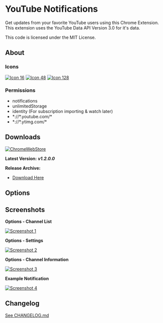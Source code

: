# YouTube Notifications #

Get updates from your favorite YouTube users using this Chrome Extension. This extension uses the YouTube Data API Version 3.0 for it's data.

This code is licensed under the MIT License.

## About

### Icons
[![Icon 16](https://raw.githubusercontent.com/Wassup789/Youtube-Notifications/master/img/16.png)](https://raw.githubusercontent.com/Wassup789/Youtube-Notifications/master/img/16.png)
[![Icon 48](https://raw.githubusercontent.com/Wassup789/Youtube-Notifications/master/img/48.png)](https://raw.githubusercontent.com/Wassup789/Youtube-Notifications/master/img/48.png)
[![Icon 128](https://raw.githubusercontent.com/Wassup789/Youtube-Notifications/master/img/128.png)](https://raw.githubusercontent.com/Wassup789/Youtube-Notifications/master/img/128.png)

### Permissions
 - notifications
 - unlimitedStorage
 - identity (For subscription importing & watch later)
 - \*://\*.youtube.com/\*
 - \*://\*.ytimg.com/\*

## Downloads

[![ChromeWebStore](https://raw.githubusercontent.com/Wassup789/Youtube-Notifications/master/img/chromewebstore.png)](https://chrome.google.com/webstore/detail/youtube-notifications/cilgbgkmanbbecbjihnbpeaoodmgchom)

**Latest Version:** ***v1.2.0.0***

**Release Archive:**

 - [Download Here][Dld_Archive]

## Options

## Screenshots
**Options - Channel List**

[![Screenshot 1](https://i.imgur.com/bPdhM83.png)](https://i.imgur.com/bPdhM83.png)

**Options - Settings**

[![Screenshot 2](https://i.imgur.com/QUJT5cz.png)](https://i.imgur.com/QUJT5cz.png)

**Options - Channel Information**

[![Screenshot 3](https://i.imgur.com/iDCVMyV.png)](https://i.imgur.com/iDCVMyV.png)

**Example Notification**

[![Screenshot 4](https://i.imgur.com/8DaIDrx.png)](https://i.imgur.com/8DaIDrx.png)

## Changelog
[See CHANGELOG.md][CLog.md]


  [Dld_Archive]: http://goo.gl/uDPhkW
  
  [CLog.md]: https://github.com/Wassup789/Youtube-Notifications/blob/master/CHANGELOG.md
